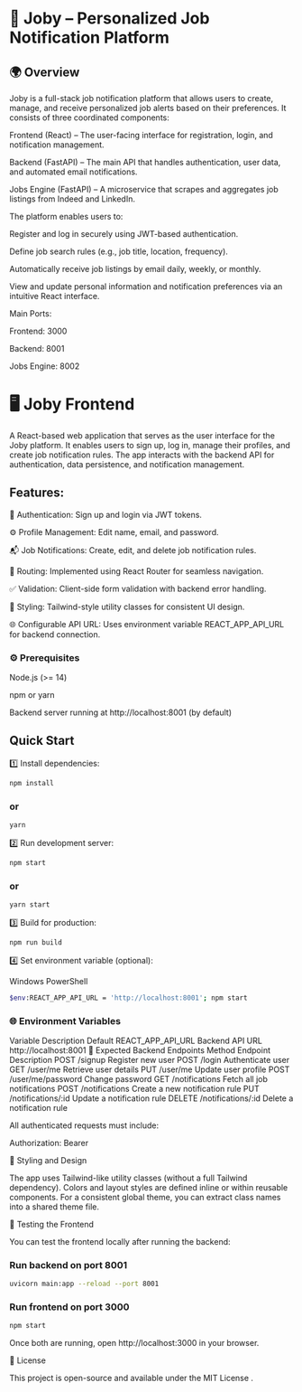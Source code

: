 # 🧠 Joby – Personalized Job Notification Platform

## 🌍 Overview

Joby is a full-stack job notification platform that allows users to create, manage, and receive personalized job alerts based on their preferences.
It consists of three coordinated components:

Frontend (React) – The user-facing interface for registration, login, and notification management.

Backend (FastAPI) – The main API that handles authentication, user data, and automated email notifications.

Jobs Engine (FastAPI) – A microservice that scrapes and aggregates job listings from Indeed and LinkedIn.

The platform enables users to:

Register and log in securely using JWT-based authentication.

Define job search rules (e.g., job title, location, frequency).

Automatically receive job listings by email daily, weekly, or monthly.

View and update personal information and notification preferences via an intuitive React interface.


Main Ports:

Frontend: 3000

Backend: 8001

Jobs Engine: 8002

# 🖥️ Joby Frontend

A React-based web application that serves as the user interface for the Joby platform.
It enables users to sign up, log in, manage their profiles, and create job notification rules.
The app interacts with the backend API for authentication, data persistence, and notification management.

## Features:

🔐 Authentication: Sign up and login via JWT tokens.

⚙️ Profile Management: Edit name, email, and password.

📬 Job Notifications: Create, edit, and delete job notification rules.

🧭 Routing: Implemented using React Router for seamless navigation.

✅ Validation: Client-side form validation with backend error handling.

🎨 Styling: Tailwind-style utility classes for consistent UI design.

🌐 Configurable API URL: Uses environment variable REACT_APP_API_URL for backend connection.

### ⚙️ Prerequisites

Node.js (>= 14)

npm or yarn

Backend server running at http://localhost:8001 (by default)

##  Quick Start

1️⃣ Install dependencies:
```bash
npm install
```
### or
```bash
yarn
```

 2️⃣ Run development server:

```bash  
npm start
```
### or
```bash
yarn start
```

3️⃣ Build for production:
```bash
npm run build
```

4️⃣ Set environment variable (optional):

Windows PowerShell
```bash
$env:REACT_APP_API_URL = 'http://localhost:8001'; npm start
```

### 🌐 Environment Variables
Variable	Description	Default
REACT_APP_API_URL	Backend API URL	http://localhost:8001
🔗 Expected Backend Endpoints
Method	Endpoint	Description
POST	/signup	Register new user
POST	/login	Authenticate user
GET	/user/me	Retrieve user details
PUT	/user/me	Update user profile
POST	/user/me/password	Change password
GET	/notifications	Fetch all job notifications
POST	/notifications	Create a new notification rule
PUT	/notifications/:id	Update a notification rule
DELETE	/notifications/:id	Delete a notification rule

All authenticated requests must include:

Authorization: Bearer <token>

🎨 Styling and Design

The app uses Tailwind-like utility classes (without a full Tailwind dependency).
Colors and layout styles are defined inline or within reusable components.
For a consistent global theme, you can extract class names into a shared theme file.


🧪 Testing the Frontend

You can test the frontend locally after running the backend:

### Run backend on port 8001
```bash
uvicorn main:app --reload --port 8001
```
### Run frontend on port 3000
```bash
npm start
```

Once both are running, open http://localhost:3000
 in your browser.


📄 License

This project is open-source and available under the MIT License
.
